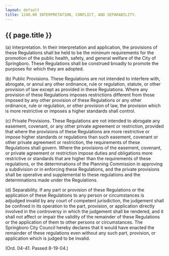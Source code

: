 ---
layout: default 
title: 1240.08 INTERPRETATION, CONFLICT, AND SEPARABILITY.---

{{ page.title }}
----------------

​(a) Interpretation. In their interpretation and application, the
provisions of these Regulations shall be held to be the minimum
requirements for the promotion of the public health, safety, and general
welfare of the City of Springboro. These Regulations shall be construed
broadly to promote the purposes for which they are adopted.

​(b) Public Provisions. These Regulations are not intended to interfere
with, abrogate, or annul any other ordinance, rule or regulation,
statute, or other provision of law except as provided in these
Regulations. Where any provision of these Regulations imposes
restrictions different from those imposed by any other provision of
these Regulations or any other ordinance, rule or regulation, or other
provision of law, the provision which is more restrictive or imposes a
higher standards shall control.

​(c) Private Provisions. These Regulations are not intended to abrogate
any easement, covenant, or any other private agreement or restriction,
provided that where the provisions of these Regulations are more
restrictive or impose higher standards or regulations than such
easement, covenant or other private agreement or restriction, the
requirements of these Regulations shall govern. Where the provisions of
the easement, covenant, or private agreement or restriction impose
duties and obligations more restrictive or standards that are higher
than the requirements of these regulations, or the determinations of the
Planning Commission in approving a subdivision or in enforcing these
Regulations, and the private provisions shall be operative and
supplemental to these regulations and the determinations made under the
Regulations.

​(d) Separability. If any part or provision of these Regulations or the
application of these Regulations to any person or circumstances is
adjudged invalid by any court of competent jurisdiction, the judgement
shall be confined in its operation to the part, provision, or
application directly involved in the controversy in which the judgement
shall be rendered, and it shall not affect or impair the validity of the
remainder of these Regulations or the application of them to other
persons or circumstances. The Springboro City Council hereby declares
that it would have enacted the remainder of these regulations even
without any such part, provision, or application which is judged to be
invalid.

(Ord. 04-41. Passed 8-19-04.)
